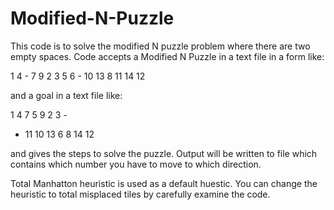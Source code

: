 # Modified-N-Puzzle

This code is to solve the modified N puzzle problem where there are two empty spaces. Code accepts a Modified N Puzzle in a text file in a form like:

1   4   -   7
9   2   3   5
6   -   10   13
8   11   14   12

and a goal in a text file like:

1   4   7   5
9   2   3   -
-   11   10    13
6   8   14    12

and gives the steps to solve the puzzle. Output will be written to file which contains which number you have to move to which direction.

Total Manhatton heuristic is used as a default huestic. You can change the heuristic to total misplaced tiles by carefully examine the code.
